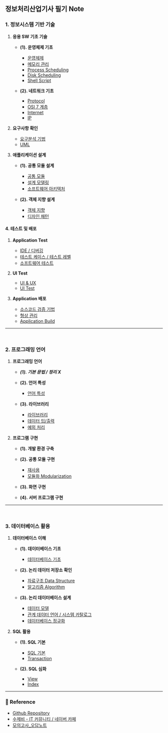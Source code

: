 ## 정보처리산업기사 필기 Note

### 1. 정보시스템 기반 기술

1. **응용 SW 기초 기술**
    - **(1). 운영체제 기초**
        - [운영체제](/Part1_CS/Title1_CS_Basic/Sub1_OS/1_운영체제.md)
        - [메모리 관리](/Part1_CS/Title1_CS_Basic/Sub1_OS/2_메모리_관리.md)
        - [Process Scheduling](/Part1_CS/Title1_CS_Basic/Sub1_OS/3_Process_Scheduling.md)
        - [Disk Scheduling](/Part1_CS/Title1_CS_Basic/Sub1_OS/4_Disk_Scheduling.md)
        - [Shell Script](/Part1_CS/Title1_CS_Basic/Sub1_OS/5_Shell%20Script.md)

    - **(2). 네트워크 기초**
        - [Protocol](/Part1_CS/Title1_CS_Basic/Sub2_Network/Protocol.md)
        - [OSI 7 계층](/Part1_CS/Title1_CS_Basic/Sub2_Network/OSI_7_Layer.md)
        - [Internet](/Part1_CS/Title1_CS_Basic/Sub2_Network/Internet.md)
        - [IP](/Part1_CS/Title1_CS_Basic/Sub2_Network/IP.md)


2. **요구사항 확인**
    - [요구분석 기법](/Part1_CS/Title2_Requirements_Check/Requirements_Analysis.md)
    - [UML](/Part1_CS/Title2_Requirements_Check/UML.md)

3. **애플리케이션 설계**
    - **(1). 공통 모듈 설계**
        - [공통 모듈](/Part1_CS/Title3_Application_Build/Sub1_Module/Modules.md)
        - [설계 모델링](/Part1_CS/Title3_Application_Build/Sub1_Module/Design_Modeling.md)
        - [소프트웨어 아키텍처](/Part1_CS/Title3_Application_Build/Sub1_Module/SW_Architecture.md)

    - **(2). 객체 지향 설계**
        - [객체 지향](/Part1_CS/Title3_Application_Build/Sub2_Object/Object_Oriented.md)
        - [디자인 패턴](/Part1_CS/Title3_Application_Build/Sub2_Object/Design_Pattern.md)

#### 4. 테스트 및 배포
1. **Application Test**
    - [IDE / 디버깅](/Part1_CS/Title4_Test_Deployment/Sub1_Application_Test/IDE_and_Debugging.md)
    - [테스트 케이스 / 테스트 레벨](/Part1_CS/Title4_Test_Deployment/Sub1_Application_Test/Test_Level.md)
    - [소프트웨어 테스트]()

2. **UI Test**
    - [UI & UX](/Part1_CS/Title4_Test_Deployment/Sub2_UI_Test/UI_UX.md)
    - [UI Test](/Part1_CS/Title4_Test_Deployment/Sub2_UI_Test/UI_Test.md)

3. **Application 배포**
    - [소스코드 검증 기법](/Part1_CS/Title4_Test_Deployment/Sub3_App_Deploy/Source_Code_Compile.md)
    - [형상 관리](/Part1_CS/Title4_Test_Deployment/Sub3_App_Deploy/Configuration_Management.md)
    - [Application Build](/Part1_CS/Title4_Test_Deployment/Sub3_App_Deploy/App_build.md)

<hr/><br/>

### 2. 프로그래밍 언어

1. **프로그래밍 언어**
    - ***(1). 기본 문법 / 정리 X***
    - **(2). 언어 특성**
        - [언어 특성](/Part2_Programming/Title1_Programming_Basic/Sub2_Languages/언어특성.md)

    - **(3). 라이브러리**
        - [라이브러리](/Part2_Programming/Title1_Programming_Basic/Sub3_Library/라이브러리.md)
        - [데이터 입/출력](/Part2_Programming/Title1_Programming_Basic/Sub3_Library/데이터_입출력.md)
        - [예외 처리](/Part2_Programming/Title1_Programming_Basic/Sub3_Library/Exception_Handling.md)

2. **프로그램 구현**
	- **(1). 개발 환경 구축**
	- **(2). 공통 모듈 구현**
		- [재사용](/Part2_Programming/Title2_Program_Implement/Sub2_Common_module/재사용_Reuse.md)
        - [모듈화 Modularization](/Part2_Programming/Title2_Program_Implement/Sub2_Common_module/Modularization.md)
        
	- **(3). 화면 구현**
	- **(4). 서버 프로그램 구현**

---
<br/>

### 3. 데이터베이스 활용

1. **데이터베이스 이해**
    - **(1). 데이터베이스 기초**
        - [데이터베이스 기초](/Part3_Database/Title1_Database_Basic/Database_basic.md)

    - **(2). 논리 데이터 저장소 확인**
        - [자료구조 Data Structure](/Part3_Database/Title1_Database_Basic/Data_Structure.md)
        - [알고리즘 Algorithm](/Part3_Database/Title1_Database_Basic/Algorithm.md)
    
    - **(3). 논리 데이터베이스 설계**
        - [데이터 모델](/Part3_Database/Title1_Database_Basic/Data_Model.md)
        - [관계 데이터 언어 / 시스템 카탈로그](/Part3_Database/Title1_Database_Basic/Relation_Data_Language.md)
        - [데이터베이스 정규화](/Part3_Database/Title1_Database_Basic/Database_Normalization.md)

2. **SQL 활용**
	 - **(1). SQL 기본**
		 - [SQL 기본](/Part3_Database/Title2_SQL/Sub1_SQL_Basic/SQL_Basic.md)
		 - [Transaction](/Part3_Database/Title2_SQL/Sub1_SQL_Basic/Transaction.md)
		 
	 - **(2). SQL 심화**
        - [View](/Part3_Database/Title2_SQL/Sub2_SQL_Deep/View.md)
        - [Index](/Part3_Database/Title2_SQL/Sub2_SQL_Deep/Index.md)

---

### 📔 Reference
- [Github Repository](https://github.com/Rayched/IEIP_Note)
- [수제비 - IT 커뮤니티 / 네이버 카페](https://cafe.naver.com/soojebi)
- [모의고사_오답노트](/Feedback_Note/Feedback_Nav.md)
